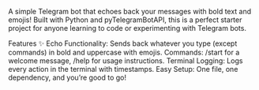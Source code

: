 A simple Telegram bot that echoes back your messages with bold text and emojis! Built with Python and pyTelegramBotAPI, this is a perfect starter project for anyone learning to code or experimenting with Telegram bots.

Features ✨
Echo Functionality: Sends back whatever you type (except commands) in bold and uppercase with emojis.
Commands: /start for a welcome message, /help for usage instructions.
Terminal Logging: Logs every action in the terminal with timestamps.
Easy Setup: One file, one dependency, and you’re good to go!
